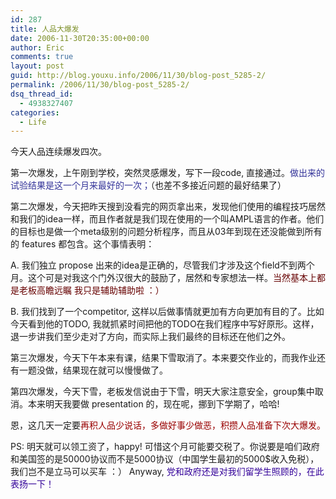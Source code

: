 ```yaml
---
id: 287
title: 人品大爆发
date: 2006-11-30T20:35:00+00:00
author: Eric
comments: true
layout: post
guid: http://blog.youxu.info/2006/11/30/blog-post_5285-2/
permalink: /2006/11/30/blog-post_5285-2/
dsq_thread_id:
  - 4938327407
categories:
  - Life
---
```

今天人品连续爆发四次。
  
第一次爆发，上午刚到学校，突然灵感爆发，写下一段code, 直接通过。<span style="color: rgb(51, 51, 153);">做出来的试验结果是这一个月来最好的一次；</span>（也差不多接近问题的最好结果了）

第二次爆发，今天把昨天搜到没看完的网页拿出来，发现他们使用的编程技巧居然和我们的idea一样，而且作者就是我们现在使用的一个叫AMPL语言的作者。他们的目标也是做一个meta级别的问题分析程序，而且从03年到现在还没能做到所有的 features 都包含。这个事情表明：
  
A. 我们独立 propose 出来的idea是正确的，尽管我们才涉及这个field不到两个月。这个可是对我这个门外汉很大的鼓励了，居然和专家想法一样。<span style="color: rgb(102, 0, 0);">当然基本上都是老板高瞻远瞩 我只是辅助辅助啦 ：）</span>
  
B. 我们找到了一个competitor, 这样以后做事情就更加有方向更加有目的了。比如今天看到他的TODO, 我就抓紧时间把他的TODO在我们程序中写好原形。这样，退一步讲我们至少走对了方向，而实际上我们最终的目标还在他们之外。 

第三次爆发，今天下午本来有课，结果下雪取消了。本来要交作业的，而我作业还有一题没做，结果现在就可以慢慢做了。

第四次爆发，今天下雪，老板发信说由于下雪，明天大家注意安全，group集中取消。本来明天我要做 presentation 的，现在呢，挪到下学期了，哈哈!

恩，这几天一定要<span style="color: rgb(153, 0, 0);">再积人品少说话，多做好事少做恶，积攒人品准备下次大爆发。 </span>

PS: 明天就可以领工资了，happy! 可惜这个月可能要交税了。你说要是咱们政府和美国签的是50000协议而不是5000协议（中国学生最初的5000$收入免税），我们岂不是立马可以买车 ：） Anyway, <span style="color: rgb(51, 0, 153);">党和政府还是对我们留学生照顾的，在此表扬一下！</span>